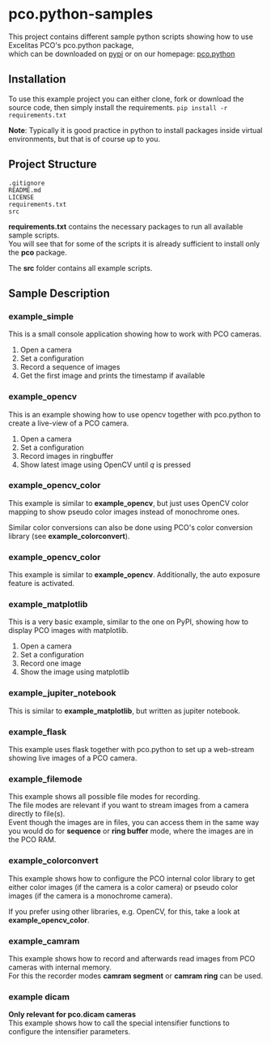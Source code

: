 # pco.python-samples
This project contains different sample python scripts showing how to use Excelitas PCO's pco.python package,   
which can be downloaded on [pypi](https://pypi.org/project/pco/) or on our homepage: [pco.python](https://www.excelitas.com/product/pco-software-development-kits#custom-tab-python)

## Installation

To use this example project you can either clone, fork or download the source code, then simply install the requirements.
```pip install -r requirements.txt```

**Note**: Typically it is good practice in python to install packages inside virtual environments, but that is of course up to you.

## Project Structure
```
.gitignore
README.md
LICENSE
requirements.txt
src
```

**requirements.txt** contains the necessary packages to run all available sample scripts.  
You will see that for some of the scripts it is already sufficient to install only the **pco** package.

The **src** folder contains all example scripts.

## Sample Description

### example_simple

This is a small console application showing how to work with PCO cameras.

1. Open a camera
2. Set a configuration
3. Record a sequence of images
4. Get the first image and prints the timestamp if available

### example_opencv

This is an example showing how to use opencv together with pco.python to create a live-view of a PCO camera.

1. Open a camera
2. Set a configuration
3. Record images in ringbuffer
4. Show latest image using OpenCV until *q* is pressed

### example_opencv_color
This example is similar to **example_opencv**, but just uses OpenCV color mapping to show pseudo color images instead of monochrome ones.  

Similar color conversions can also be done using PCO's color conversion library (see **example_colorconvert**).

### example_opencv_color
This example is similar to **example_opencv**.
Additionally, the auto exposure feature is activated.  

### example_matplotlib
This is a very basic example, similar to the one on PyPI, showing how to display PCO images with matplotlib.
1. Open a camera
2. Set a configuration
3. Record one image
4. Show the image using matplotlib

### example_jupiter_notebook
This is similar to **example_matplotlib**, but written as jupiter notebook.

### example_flask

This example uses flask together with pco.python to set up a web-stream showing live images of a PCO camera.

### example_filemode
This example shows all possible file modes for recording.  
The file modes are relevant if you want to stream images from a camera directly to file(s).  
Event though the images are in files, you can access them in the same way you would do for **sequence** or **ring buffer** mode, where the images are in the PCO RAM.

### example_colorconvert

This example shows how to configure the PCO internal color library to get either color images (if the camera is a color camera) or pseudo color images (if the camera is a monochrome camera).

If you prefer using other libraries, e.g. OpenCV, for this, take a look at **example_opencv_color**.

### example_camram

This example shows how to record and afterwards read images from PCO cameras with internal memory.  
For this the recorder modes **camram segment** or **camram ring** can be used.

### example dicam

**Only relevant for pco.dicam cameras**  
This example shows how to call the special intensifier functions to configure the intensifier parameters.
